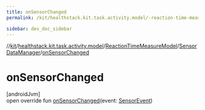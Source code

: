 ```yaml
---
title: onSensorChanged
permalink: /kit/healthstack.kit.task.activity.model/-reaction-time-measure-model/-sensor-data-manager/on-sensor-changed.html

sidebar: dev_doc_sidebar
---
```

//[kit](../../../../index.html)/[healthstack.kit.task.activity.model](../../index.html)/[ReactionTimeMeasureModel](../index.html)/[SensorDataManager](index.html)/[onSensorChanged](on-sensor-changed.html)



# onSensorChanged



[androidJvm]\
open override fun [onSensorChanged](on-sensor-changed.html)(event: [SensorEvent](https://developer.android.com/reference/kotlin/android/hardware/SensorEvent.html))




